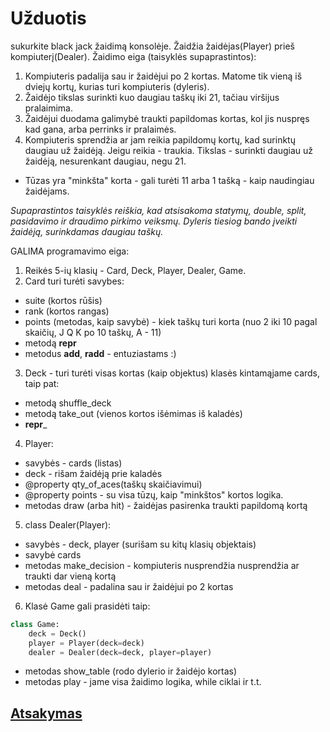 # Užduotis
sukurkite black jack žaidimą konsolėje. Žaidžia žaidėjas(Player) prieš kompiuterį(Dealer). Žaidimo eiga (taisyklės supaprastintos): 
1. Kompiuteris padalija sau ir žaidėjui po 2 kortas. Matome tik vieną iš dviejų kortų, kurias turi kompiuteris (dyleris).
2. Žaidėjo tikslas surinkti kuo daugiau taškų iki 21, tačiau viršijus pralaimima.
3. Žaidėjui duodama galimybė traukti papildomas kortas, kol jis nuspręs kad gana, arba perrinks ir pralaimės.
4. Kompiuteris sprendžia ar jam reikia papildomų kortų, kad surinktų daugiau už žaidėją. Jeigu reikia - traukia. 
Tikslas - surinkti daugiau už žaidėją, nesurenkant daugiau, negu 21.
* Tūzas yra "minkšta" korta - gali turėti 11 arba 1 tašką - kaip naudingiau žaidėjams.

*Supaprastintos taisyklės reiškia, kad atsisakoma statymų, double, split, pasidavimo ir draudimo pirkimo veiksmų. Dyleris tiesiog bando įveikti žaidėją, surinkdamas daugiau taškų.*
 
GALIMA programavimo eiga:
1. Reikės 5-ių klasių - Card, Deck, Player, Dealer, Game.
2. Card turi turėti savybes:
 * suite (kortos rūšis)
 * rank  (kortos rangas)
 * points (metodas, kaip savybė) - kiek taškų turi korta (nuo 2 iki 10 pagal skaičių, J Q K po 10 taškų, A - 11)
 * metodą __repr__
 * metodus __add__, __radd__ - entuziastams :)
3. Deck - turi turėti visas kortas (kaip objektus) klasės kintamąjame cards, taip pat:
* metodą shuffle_deck
* metodą take_out (vienos kortos išėmimas iš kaladės)
* __repr___
4. Player:
* savybės - cards (listas)
* deck - rišam žaidėją prie kaladės
* @property qty_of_aces(taškų skaičiavimui)
* @property points - su visa tūzų, kaip "minkštos" kortos logika.
* metodas draw (arba hit) - žaidėjas pasirenka traukti papildomą kortą
5. class Dealer(Player):
* savybės - deck, player (surišam su kitų klasių objektais)
* savybė cards
* metodas make_decision - kompiuteris nusprendžia nusprendžia ar traukti dar vieną kortą
* metodas deal - padalina sau ir žaidėjui po 2 kortas
6. Klasė Game gali prasidėti taip:
```python
class Game:
    deck = Deck()
    player = Player(deck=deck)
    dealer = Dealer(deck=deck, player=player)
```
* metodas show_table (rodo dylerio ir žaidėjo kortas)
* metodas play - jame visa žaidimo logika, while ciklai ir t.t.

## [Atsakymas](https://github.com/robotautas/kursas/blob/master/black_jack.py)
